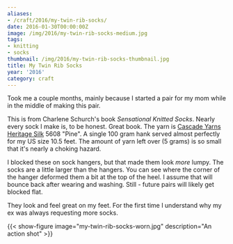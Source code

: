 ```yaml
---
aliases:
- /craft/2016/my-twin-rib-socks/
date: 2016-01-30T00:00:00Z
image: /img/2016/my-twin-rib-socks-medium.jpg
tags:
- knitting
- socks
thumbnail: /img/2016/my-twin-rib-socks-thumbnail.jpg
title: My Twin Rib Socks
year: '2016'
category: craft
---
```

Took me a couple months, mainly because I started a pair for my mom while
in the middle of making this pair.
<!--more-->

This is from Charlene Schurch's book _Sensational Knitted Socks_. Nearly
every sock I make is, to be honest. Great book. The yarn is [Cascade Yarns
Heritage Silk][] 5608 "Pine". A single 100 gram hank served almost perfectly for
my US size 10.5 feet. The amount of yarn left over (5 grams) is so small
that it's nearly a choking hazard.

[Cascade Yarns Heritage Silk]: http://www.cascadeyarns.com/cascade-HeritageSilk.htm

I blocked these on sock hangers, but that made them look *more* lumpy. The
socks are a little larger than the hangers. You can see where the corner of
the hanger deformed them a bit at the top of the heel. I assume that will
bounce back after wearing and washing. Still - future pairs will likely get
blocked flat.

They look and feel great on my feet. For the first time I understand why
my ex was always requesting more socks.

{{< show-figure image="my-twin-rib-socks-worn.jpg" description="An action shot" >}}
